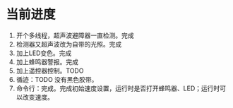 # 当前进度

1. 开个多线程，超声波避障器一直检测。完成
2. 检测器又超声波改为自带的光照。完成
3. 加上LED变色。完成
4. 加上蜂鸣器警报。完成
5. 加上遥控器控制。TODO
6. 循迹：TODO 没有黑色胶带。
7. 命令行：完成。完成初始速度设置，运行时是否打开蜂鸣器、LED；运行时可以改变速度。

